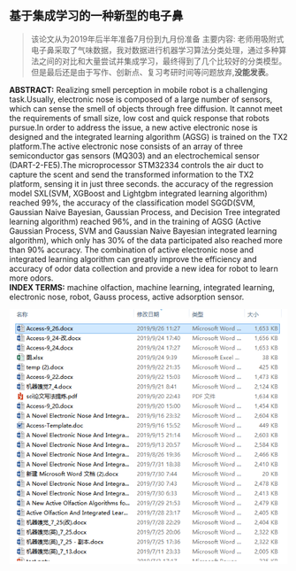 ## 基于集成学习的一种新型的电子鼻
>该论文从为2019年后半年准备7月份到九月份准备
>主要内容: 老师用吸附式电子鼻采取了气味数据，我对数据进行机器学习算法分类处理，通过多种算法之间的对比和大量尝试并集成学习，最终得到了几个比较好的分类模型。<br>
>但是最后还是由于写作、创新点、复习考研时间等问题放弃,__没能发表__。

__ABSTRACT:__ Realizing smell perception in mobile robot is a challenging task.Usually, electronic nose is composed of a large number of sensors, which can sense the smell of objects through free diffusion. It cannot meet the requirements of small size, low cost and quick response that robots pursue.In order to address the issue, a new active electronic nose is designed and the integrated learning algorithm (AGSG) is trained on the TX2 platform.The active electronic nose consists of an array of three semiconductor gas sensors (MQ303) and an electrochemical sensor (DART-2-FE5).The microprocessor STM32334 controls the air duct to capture the scent and send the transformed information to the TX2 platform, sensing it in just three seconds. the accuracy of the regression model SXL(SVM, XGBoost and Lightgbm integrated learning algorithm) reached 99%, the accuracy of the classification model SGGD(SVM, Gaussian Naive Bayesian, Gaussian Process, and Decision Tree integrated learning algorithm) reached 96%, and in the training of AGSG (Active Gaussian Process, SVM and Gaussian Naive Bayesian integrated learning algorithm), which only has 30% of the data participated also reached more than 90% accuracy. The combination of active electronic nose and integrated learning algorithm can greatly improve the efficiency and accuracy of odor data collection and provide a new idea for robot to learn more odors.<br>
__INDEX TERMS:__ machine olfaction, machine learning, integrated learning, electronic nose, robot, Gauss process, active adsorption sensor. 



![avatar](https://github.com/katsuunhi/A-Novel-Electronic-Nose-And-Integrated-Learning-Algorithm-For-Robot/blob/master/p.png)
